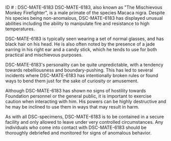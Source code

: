 ID # : DSC-MATE-6183
DSC-MATE-6183, also known as "The Mischievous Monkey Firefighter", is a male primate of the species Macaca nigra. Despite his species being non-anomalous, DSC-MATE-6183 has displayed unusual abilities including the ability to manipulate fire and resistance to high temperatures.

DSC-MATE-6183 is typically seen wearing a set of normal glasses, and has black hair on his head. He is also often noted by the presence of a jade earring in his right ear and a candy stick, which he tends to use for both practical and mischievous purposes.

DSC-MATE-6183's personality can be quite unpredictable, with a tendency towards rebelliousness and boundary-pushing. This has led to several incidents where DSC-MATE-6183 has intentionally broken rules or found ways to bend them just for the sake of curiosity or amusement.

Although DSC-MATE-6183 has shown no signs of hostility towards Foundation personnel or the general public, it is important to exercise caution when interacting with him. His powers can be highly destructive and he may be inclined to use them in ways that may result in harm.

As with all DSC-specimens, DSC-MATE-6183 is to be contained in a secure facility and only allowed to leave under very controlled circumstances. Any individuals who come into contact with DSC-MATE-6183 should be thoroughly debriefed and monitored for signs of anomalous behavior.